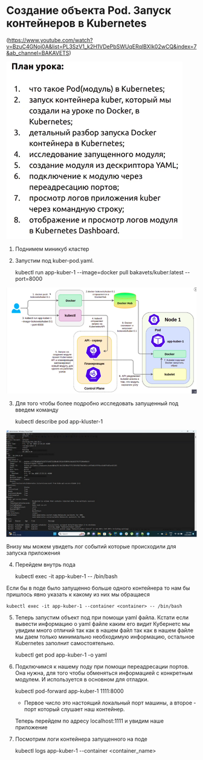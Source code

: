 # Создание объекта Pod. Запуск контейнеров в Kubernetes

(<https://www.youtube.com/watch?v=BzuC4GNoj0A&list=PL3SzV1_k2H1VDePbSWUqERqlBXIk02wCQ&index=7&ab_channel=BAKAVETS>)

![img.png](img.png)

1. Поднимем миникуб кластер

2. Запустим под kuber-pod.yaml.

   kubectl run app-kuber-1 --image=docker pull bakavets/kuber:latest --port=8000

![img_1.png](img_1.png)

3. Для того чтобы более подробно исследовать запущенный под введем команду

   kubectl describe pod app-kluster-1

![img_2.png](img_2.png)

Внизу мы можем увидеть лог событий которые происходили для запуска приложения

4. Перейдем внутрь пода

   kubectl exec -it app-kuber-1 -- /bin/bash

Если бы в поде было запущенно больше одного контейнера то нам бы пришлось явно указать к какому из них мы обращаеся

    kubectl exec -it app-kuber-1 --container <container> -- /bin/bash

5. Теперь запустим объект под при помощи yaml файла. Кстати если вывести информацию о yaml файле каким его видит
   Кубернетс мы увидим много отличий так как в нашем файл так как в нашем файле мы даем только минимально необходимую
   информацию, остальное Kubernetes заполнит самостоятельно.

   kubectl get pod app-kuber-1 -o yaml

6. Подключимся к нашему поду при помощи переадресации портов. Она нужна, для того чтобы обменяться информацией с
   конкретным модулем. И используется в основном для отладки.

   kubectl pod-forward app-kuber-1 1111:8000

    - Первое число это настоящий локальный порт машины, а второе - порт который слушает наш контейнер.

   Теперь перейдем по адресу localhost:1111 и увидим наше приложение

7. Посмотрим логи контейнера запущенного на поде

   kubectl logs app-kuber-1 --container <container_name>
